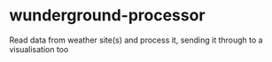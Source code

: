 # wunderground-processor
Read data from weather site(s) and process it, sending it through to a visualisation too
